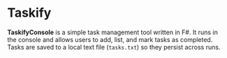 # Taskify
**TaskifyConsole** is a simple task management tool written in F#. It runs in the console and allows users to add, list, and mark tasks as completed. Tasks are saved to a local text file (`tasks.txt`) so they persist across runs.
